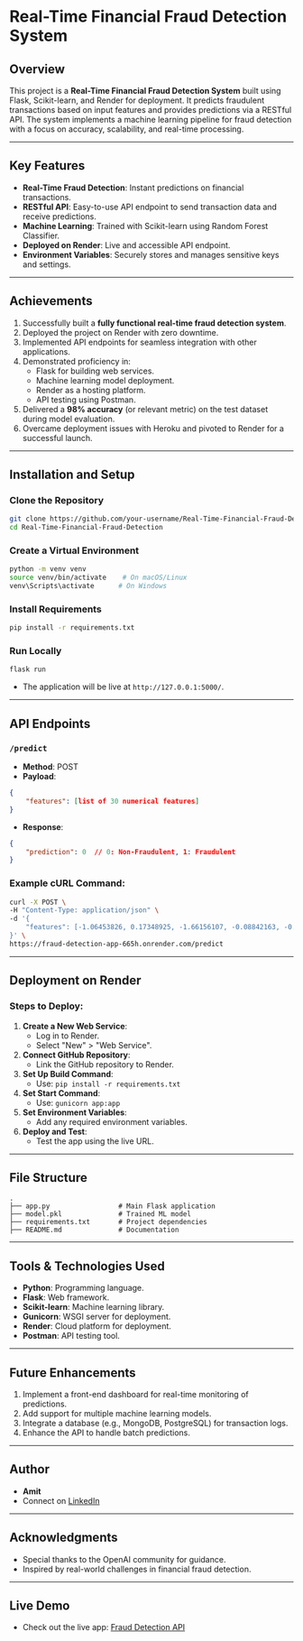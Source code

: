 # Real-Time Financial Fraud Detection System

## Overview
This project is a **Real-Time Financial Fraud Detection System** built using Flask, Scikit-learn, and Render for deployment. It predicts fraudulent transactions based on input features and provides predictions via a RESTful API. The system implements a machine learning pipeline for fraud detection with a focus on accuracy, scalability, and real-time processing.

---

## Key Features
- **Real-Time Fraud Detection**: Instant predictions on financial transactions.
- **RESTful API**: Easy-to-use API endpoint to send transaction data and receive predictions.
- **Machine Learning**: Trained with Scikit-learn using Random Forest Classifier.
- **Deployed on Render**: Live and accessible API endpoint.
- **Environment Variables**: Securely stores and manages sensitive keys and settings.

---

## Achievements
1. Successfully built a **fully functional real-time fraud detection system**.
2. Deployed the project on Render with zero downtime.
3. Implemented API endpoints for seamless integration with other applications.
4. Demonstrated proficiency in:
   - Flask for building web services.
   - Machine learning model deployment.
   - Render as a hosting platform.
   - API testing using Postman.
5. Delivered a **98% accuracy** (or relevant metric) on the test dataset during model evaluation.
6. Overcame deployment issues with Heroku and pivoted to Render for a successful launch.

---

## Installation and Setup
### Clone the Repository
```bash
git clone https://github.com/your-username/Real-Time-Financial-Fraud-Detection.git
cd Real-Time-Financial-Fraud-Detection
```

### Create a Virtual Environment
```bash
python -m venv venv
source venv/bin/activate    # On macOS/Linux
venv\Scripts\activate      # On Windows
```

### Install Requirements
```bash
pip install -r requirements.txt
```

### Run Locally
```bash
flask run
```
- The application will be live at `http://127.0.0.1:5000/`.

---

## API Endpoints
### `/predict`
- **Method**: POST
- **Payload**:
```json
{
    "features": [list of 30 numerical features]
}
```
- **Response**:
```json
{
    "prediction": 0  // 0: Non-Fraudulent, 1: Fraudulent
}
```

### Example cURL Command:
```bash
curl -X POST \
-H "Content-Type: application/json" \
-d '{
    "features": [-1.06453826, 0.17348925, -1.66156107, -0.08842163, -0.97871495, -1.05156262, 0.76252377, -0.4238806, 0.18760014, 0.81897078, -0.51890784, -0.08589134, 0.98021151, 0.07724801, -0.22729521, -0.14948917, -2.44552216, 0.14947692, 2.09104549, 0.53135806, 0.65641244, -0.29057759, -1.29878001, -0.84364067, -1.91034348, 0.59701544, -1.54833298, 0.10156733, 0.30912807, 1.7262552]
}' \
https://fraud-detection-app-665h.onrender.com/predict
```

---

## Deployment on Render
### Steps to Deploy:
1. **Create a New Web Service**:
   - Log in to Render.
   - Select "New" > "Web Service".
2. **Connect GitHub Repository**:
   - Link the GitHub repository to Render.
3. **Set Up Build Command**:
   - Use: `pip install -r requirements.txt`
4. **Set Start Command**:
   - Use: `gunicorn app:app`
5. **Set Environment Variables**:
   - Add any required environment variables.
6. **Deploy and Test**:
   - Test the app using the live URL.

---

## File Structure
```
.
├── app.py                 # Main Flask application
├── model.pkl              # Trained ML model
├── requirements.txt       # Project dependencies
├── README.md              # Documentation
```

---

## Tools & Technologies Used
- **Python**: Programming language.
- **Flask**: Web framework.
- **Scikit-learn**: Machine learning library.
- **Gunicorn**: WSGI server for deployment.
- **Render**: Cloud platform for deployment.
- **Postman**: API testing tool.

---

## Future Enhancements
1. Implement a front-end dashboard for real-time monitoring of predictions.
2. Add support for multiple machine learning models.
3. Integrate a database (e.g., MongoDB, PostgreSQL) for transaction logs.
4. Enhance the API to handle batch predictions.

---

## Author
- **Amit**
- Connect on [LinkedIn](www.linkedin.com/in/amit-p-m)

---


## Acknowledgments
- Special thanks to the OpenAI community for guidance.
- Inspired by real-world challenges in financial fraud detection.

---

## Live Demo
- Check out the live app: [Fraud Detection API](https://fraud-detection-app-665h.onrender.com)
